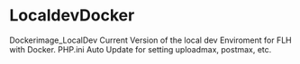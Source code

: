 # LocaldevDocker
Dockerimage_LocalDev
Current Version of the local dev Enviroment for FLH with Docker. PHP.ini Auto Update for setting uploadmax, postmax, etc.
